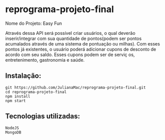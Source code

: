 # reprograma-projeto-final

Nome do Projeto: Easy Fun

Através dessa API será possível criar usuários, o qual deverão inserir/integrar com sua quantidade de pontos(podem ser pontos acumalados através de uma sistema de pontuação ou milhas). Com esses pontos já existentes, o usuário poderá adicionar cupons de desconto de acordo com seu saldo. Esses cupons podem ser de serviç
os, entretenimento, gastronomia e saúde.

## Instalação:

```
git https://github.com/JulianaMac/reprograma-projeto-final.git
cd reprograma-projeto-final
npm install
npm start

```
## Tecnologias utilizadas:
```
NodeJS
MongoDB 

```
